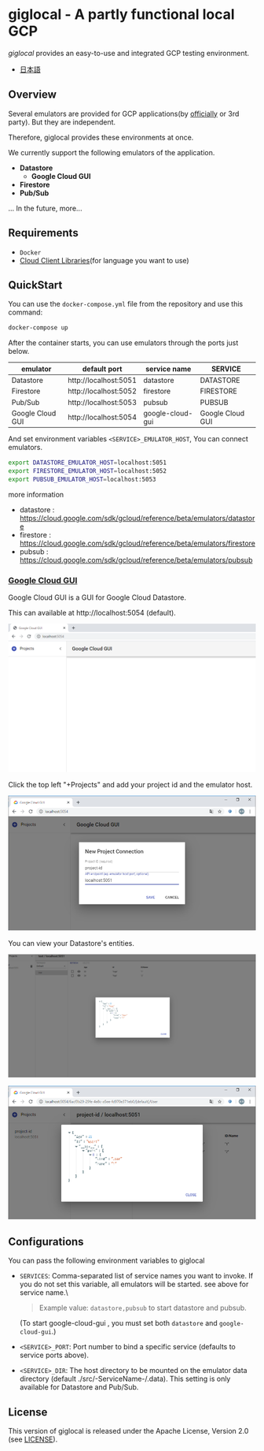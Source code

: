 # giglocal - A partly functional local GCP

*giglocal* provides an easy-to-use and integrated GCP testing environment.

* [日本語](README_JP.md)

## Overview

Several emulators are provided for GCP applications(by [officially](https://cloud.google.com/sdk/gcloud/reference/beta/emulators) or 3rd party). But they are independent.

Therefore, giglocal provides these environments at once.

We currently support the following emulators of the application.

* **Datastore**
  * **Google Cloud GUI**
* **Firestore**
* **Pub/Sub**

... In the future, more...

## Requirements
* `Docker`
* [Cloud Client Libraries](https://cloud.google.com/apis/docs/client-libraries-explained)(for language you want to use)


## QuickStart
You can use the `docker-compose.yml` file from the repository and use this command:

```bash
docker-compose up
```

After the container starts, you can use emulators through the ports just below.

|emulator  |default port  |service name  |SERVICE|
|----------|------|------|------|
|Datastore | http://localhost:5051 | datastore | DATASTORE |
|Firestore | http://localhost:5052 | firestore | FIRESTORE |
|Pub/Sub   | http://localhost:5053 | pubsub | PUBSUB |
|Google Cloud GUI   | http://localhost:5054 | google-cloud-gui | Google Cloud GUI |


And set environment variables `<SERVICE>_EMULATOR_HOST`, You can connect emulators.

```bash
export DATASTORE_EMULATOR_HOST=localhost:5051
export FIRESTORE_EMULATOR_HOST=localhost:5052
export PUBSUB_EMULATOR_HOST=localhost:5053
```

more information
- datastore : https://cloud.google.com/sdk/gcloud/reference/beta/emulators/datastore
- firestore : https://cloud.google.com/sdk/gcloud/reference/beta/emulators/firestore
- pubsub : https://cloud.google.com/sdk/gcloud/reference/beta/emulators/pubsub 

### [Google Cloud GUI](https://github.com/GabiAxel/google-cloud-gui)
Google Cloud GUI is a GUI for Google Cloud Datastore.

This can available at http://localhost:5054 (default).

![](images/home.png)

Click the top left "+Projects" and add your project id and the emulator host.

![](images/input-project-id.png)

You can view your Datastore's entities.

![](images/gui.png)

![](images/entity.png)

## Configurations

You can pass the following environment variables to giglocal

* `SERVICES`: Comma-separated list of service names you want to invoke. If you do not set this variable, all emulators will be started. see above for service name.\
  > Example value: `datastore,pubsub` to start datastore and pubsub.

  (To start google-cloud-gui , you must set both `datastore` and `google-cloud-gui`.)
* `<SERVICE>_PORT`: Port number to bind a specific service (defaults to service ports above).
* `<SERVICE>_DIR`:  The host directory to be mounted on the emulator data directory (default ./src/-ServiceName-/.data). This setting is only available for Datastore and Pub/Sub.


## License
This version of giglocal is released under the Apache License, Version 2.0 (see [LICENSE](https://github.com/future-architect/giglocal/blob/master/LICENSE)).
